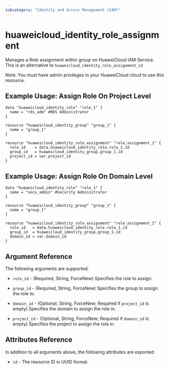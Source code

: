 ```yaml
---
subcategory: "Identity and Access Management (IAM)"
---
```


# huaweicloud_identity_role_assignment

Manages a Role assignment within group on HuaweiCloud IAM Service. This is an alternative to `huaweicloud_identity_role_assignment_v3`

Note: You _must_ have admin privileges in your HuaweiCloud cloud to use
this resource. 

## Example Usage: Assign Role On Project Level

```hcl
data "huaweicloud_identity_role" "role_1" {
  name = "rds_adm" #RDS Administrator
}

resource "huaweicloud_identity_group" "group_1" {
  name = "group_1"
}

resource "huaweicloud_identity_role_assignment" "role_assignment_1" {
  role_id    = data.huaweicloud_identity_role.role_1.id
  group_id   = huaweicloud_identity_group.group_1.id
  project_id = var.project_id
}
```

## Example Usage: Assign Role On Domain Level

```hcl
data "huaweicloud_identity_role" "role_1" {
  name = "secu_admin" #Security Administrator
}

resource "huaweicloud_identity_group" "group_1" {
  name = "group_1"
}

resource "huaweicloud_identity_role_assignment" "role_assignment_1" {
  role_id   = data.huaweicloud_identity_role.role_1.id
  group_id  = huaweicloud_identity_group.group_1.id
  domain_id = var.domain_id
}
```

## Argument Reference

The following arguments are supported:

* `role_id` - (Required, String, ForceNew) Specifies the role to assign.

* `group_id` - (Required, String, ForceNew) Specifies the group to assign the role to.

* `domain_id` - (Optional, String, ForceNew; Required if `project_id` is empty) Specifies the domain to assign the role in.

* `project_id` - (Optional, String, ForceNew; Required if `domain_id` is empty) Specifies the project to assign the role in.

## Attributes Reference

In addition to all arguments above, the following attributes are exported:

* `id` - The resource ID in UUID format.
